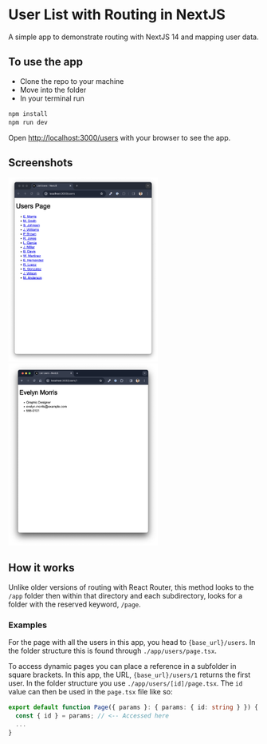 # User List with Routing in NextJS

A simple app to demonstrate routing with NextJS 14 and mapping user data.

## To use the app

- Clone the repo to your machine
- Move into the folder
- In your terminal run

```bash
npm install
npm run dev
```

Open [http://localhost:3000/users](http://localhost:3000/users) with your browser to see the app.

## Screenshots

<img src="./screenshots/users.png" width="300px" alt="Screenshot of all users">
<img src="./screenshots/user.png" width="300px" alt="Screenshot of a user">

## How it works

Unlike older versions of routing with React Router, this method looks to the `/app` folder then within that directory and each subdirectory, looks for a folder with the reserved keyword, `/page`.

### Examples

For the page with all the users in this app, you head to `{base_url}/users`. In the folder structure this is found through `./app/users/page.tsx`.

To access dynamic pages you can place a reference in a subfolder in square brackets. In this app, the URL, `{base_url}/users/1` returns the first user. In the folder structure you use `./app/users/[id]/page.tsx`. The `id` value can then be used in the `page.tsx` file like so:

```typescript
export default function Page({ params }: { params: { id: string } }) {
  const { id } = params; // <-- Accessed here
  ...
}
```
